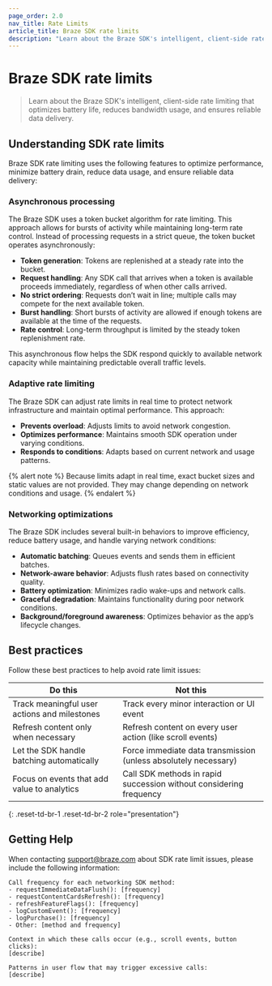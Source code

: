 ```yaml
---
page_order: 2.0
nav_title: Rate Limits
article_title: Braze SDK rate limits
description: "Learn about the Braze SDK's intelligent, client-side rate limiting that optimizes battery life, reduces bandwidth usage, and ensures reliable data delivery."
---
```


# Braze SDK rate limits

> Learn about the Braze SDK's intelligent, client-side rate limiting that optimizes battery life, reduces bandwidth usage, and ensures reliable data delivery.

## Understanding SDK rate limits

Braze SDK rate limiting uses the following features to optimize performance, minimize battery drain, reduce data usage, and ensure reliable data delivery:

### Asynchronous processing

The Braze SDK uses a token bucket algorithm for rate limiting. This approach allows for bursts of activity while maintaining long-term rate control. Instead of processing requests in a strict queue, the token bucket operates asynchronously:

- **Token generation**: Tokens are replenished at a steady rate into the bucket.
- **Request handling**: Any SDK call that arrives when a token is available proceeds immediately, regardless of when other calls arrived.
- **No strict ordering**: Requests don’t wait in line; multiple calls may compete for the next available token.
- **Burst handling**: Short bursts of activity are allowed if enough tokens are available at the time of the requests.
- **Rate control**: Long-term throughput is limited by the steady token replenishment rate.

This asynchronous flow helps the SDK respond quickly to available network capacity while maintaining predictable overall traffic levels.

### Adaptive rate limiting

The Braze SDK can adjust rate limits in real time to protect network infrastructure and maintain optimal performance. This approach:

- **Prevents overload**: Adjusts limits to avoid network congestion.
- **Optimizes performance**: Maintains smooth SDK operation under varying conditions.
- **Responds to conditions**: Adapts based on current network and usage patterns.

{% alert note %}
Because limits adapt in real time, exact bucket sizes and static values are not provided. They may change depending on network conditions and usage.
{% endalert %}

### Networking optimizations

The Braze SDK includes several built-in behaviors to improve efficiency, reduce battery usage, and handle varying network conditions:

- **Automatic batching**: Queues events and sends them in efficient batches.
- **Network-aware behavior**: Adjusts flush rates based on connectivity quality.
- **Battery optimization**: Minimizes radio wake-ups and network calls.
- **Graceful degradation**: Maintains functionality during poor network conditions.
- **Background/foreground awareness**: Optimizes behavior as the app’s lifecycle changes.

## Best practices

Follow these best practices to help avoid rate limit issues:

| Do this | Not this |
| --- | --- |
| Track meaningful user actions and milestones | Track every minor interaction or UI event |
| Refresh content only when necessary | Refresh content on every user action (like scroll events) |
| Let the SDK handle batching automatically | Force immediate data transmission (unless absolutely necessary) |
| Focus on events that add value to analytics | Call SDK methods in rapid succession without considering frequency |
{: .reset-td-br-1 .reset-td-br-2 role="presentation"}

## Getting Help

When contacting [support@braze.com](mailto:support@braze.com) about SDK rate limit issues, please include the following information:

```plaintext
Call frequency for each networking SDK method:
- requestImmediateDataFlush(): [frequency]
- requestContentCardsRefresh(): [frequency]
- refreshFeatureFlags(): [frequency]
- logCustomEvent(): [frequency]
- logPurchase(): [frequency]
- Other: [method and frequency]

Context in which these calls occur (e.g., scroll events, button clicks):
[describe]

Patterns in user flow that may trigger excessive calls:
[describe]
```
